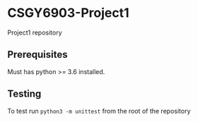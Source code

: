 # CSGY6903-Project1
Project1 repository

## Prerequisites
Must has python >= 3.6 installed.
 
## Testing
To test run `python3 -m unittest` from the root of the repository